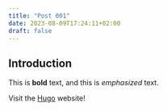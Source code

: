 ```yaml
---
title: "Post 001"
date: 2023-08-09T17:24:11+02:00
draft: false
---
```


## Introduction

This is **bold** text, and this is *emphasized* text.

Visit the [Hugo](https://gohugo.io) website!
